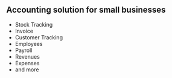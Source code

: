 ## Accounting solution for small businesses
- Stock Tracking
- Invoice
- Customer Tracking
- Employees
- Payroll
- Revenues
- Expenses
- and more
